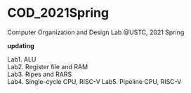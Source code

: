 # COD_2021Spring
Computer Organization and Design Lab @USTC, 2021 Spring

**updating** 

Lab1. ALU\
Lab2. Register file and RAM\
Lab3. Ripes and RARS\
Lab4. Single-cycle CPU, RISC-V
Lab5. Pipeline CPU, RISC-V
